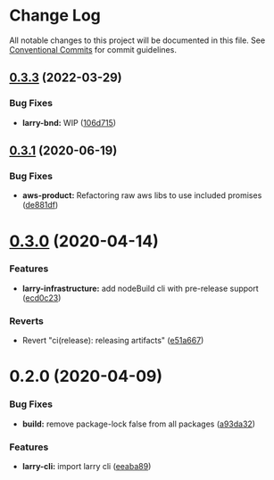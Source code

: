 # Change Log

All notable changes to this project will be documented in this file.
See [Conventional Commits](https://conventionalcommits.org) for commit guidelines.

## [0.3.3](https://github.com/MonsterMakes/larry-cli/compare/@monstermakes/larry-cli@0.3.2...@monstermakes/larry-cli@0.3.3) (2022-03-29)


### Bug Fixes

* **larry-bnd:** WIP  ([106d715](https://github.com/MonsterMakes/larry-cli/commit/106d7151437e8ffbb12f762475f5475ac7dcf39a))





## [0.3.1](https://github.com/MonsterMakes/larry-cli/compare/@monstermakes/larry-cli@0.3.0...@monstermakes/larry-cli@0.3.1) (2020-06-19)


### Bug Fixes

* **aws-product:** Refactoring raw aws libs to use included promises ([de881df](https://github.com/MonsterMakes/larry-cli/commit/de881dfc60d0938fc0acd489a1d033a114f8583a))





# [0.3.0](https://github.com/MonsterMakes/larry-cli/compare/@monstermakes/larry-cli@0.2.0...@monstermakes/larry-cli@0.3.0) (2020-04-14)


### Features

* **larry-infrastructure:** add nodeBuild cli with pre-release support ([ecd0c23](https://github.com/MonsterMakes/larry-cli/commit/ecd0c23a6a56e1592cc421c2457f420e351848c5))


### Reverts

* Revert "ci(release): releasing artifacts" ([e51a667](https://github.com/MonsterMakes/larry-cli/commit/e51a667fc8bc57afd1338725472da486025f4edd))





# 0.2.0 (2020-04-09)


### Bug Fixes

* **build:** remove package-lock false from all packages ([a93da32](https://github.com/MonsterMakes/larry-cli/commit/a93da32c37446fc03ce20e01a44d71d2f2831e9d))


### Features

* **larry-cli:** import larry cli ([eeaba89](https://github.com/MonsterMakes/larry-cli/commit/eeaba893d1d1558ee2600a32763d9b34143042db))
